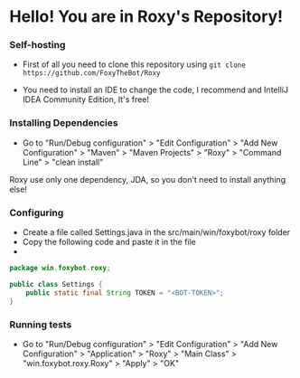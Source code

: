 # Hello! You are in Roxy's Repository!

### Self-hosting
 - First of all you need to clone this repository using 
```git clone https://github.com/FoxyTheBot/Roxy```

- You need to install an IDE to change the code, I recommend and IntelliJ IDEA Community Edition, It's free!

### Installing Dependencies
- Go to "Run/Debug configuration" > "Edit Configuration" > "Add New Configuration" > "Maven" > "Maven Projects" > "Roxy" > "Command Line" > "clean install"

Roxy use only one dependency, JDA, so you don't need to install anything else!

### Configuring
- Create a file called Settings.java in the src/main/win/foxybot/roxy folder
- Copy the following code and paste it in the file
- 
```java
package win.foxybot.roxy;

public class Settings {
    public static final String TOKEN = "<BOT-TOKEN>";
}

```

### Running tests
- Go to "Run/Debug configuration" > "Edit Configuration" > "Add New Configuration" > "Application" > "Roxy" > "Main Class" > "win.foxybot.roxy.Roxy" > "Apply" > "OK"